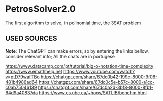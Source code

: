 # PetrosSolver2.0
The first algorithm to solve, in polinomial time, the 3SAT problem 

## USED SOURCES

**Note**: The ChatGPT can make errors, so by entering the links bellow, consider relevant info; All the chats are in portugese 

https://www.datacamp.com/pt/tutorial/big-o-notation-time-complexity
https://www.emathhelp.net
https://www.youtube.com/watch?v=ptD79wafTBo
https://chatgpt.com/share/67dc0b42-199c-8000-9f06-481b4986ad64
https://chatgpt.com/share/67dc0c5e-b57c-8000-a1cc-c0ab75046139
https://chatgpt.com/share/67dc0a2d-3bf8-8000-8fb1-64d9a40837da
https://www.cs.ubc.ca/~hoos/SATLIB/benchm.html



